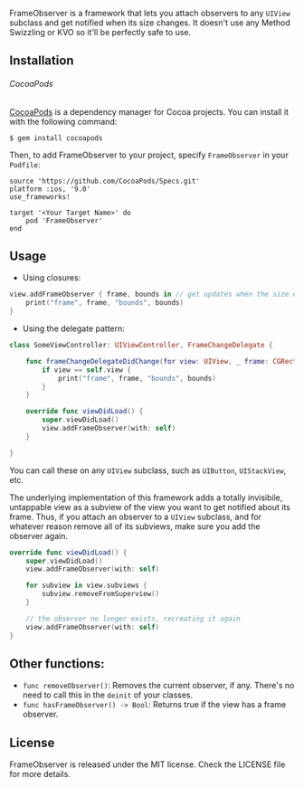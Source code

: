 FrameObserver is a framework that lets you attach observers to any `UIView` subclass and get notified when its size changes. It doesn't use any Method Swizzling or KVO so it'll be perfectly safe to use.

## Installation

###### CocoaPods

[CocoaPods](https://cocoapods.org) is a dependency manager for Cocoa projects. You can install it with the following command:
```
$ gem install cocoapods
```

Then, to add FrameObserver to your project, specify `FrameObserver` in your `Podfile`: 
```
source 'https://github.com/CocoaPods/Specs.git'
platform :ios, '9.0'
use_frameworks!

target '<Your Target Name>' do
    pod 'FrameObserver'
end
```


## Usage

- Using closures:
```swift
view.addFrameObserver { frame, bounds in // get updates when the size of view changes
    print("frame", frame, "bounds", bounds)
}
```

- Using the delegate pattern:
```swift
class SomeViewController: UIViewController, FrameChangeDelegate {

    func frameChangeDelegateDidChange(for view: UIView, _ frame: CGRect, _ bounds: CGRect) {
        if view == self.view {
            print("frame", frame, "bounds", bounds)
        }
    }

    override func viewDidLoad() {
        super.viewDidLoad()
        view.addFrameObserver(with: self)
    }

}
```

You can call these on any `UIView` subclass, such as `UIButton`, `UIStackView`, etc.

The underlying implementation of this framework adds a totally invisibile, untappable view as a subview of the view you want to get notified about its frame. Thus, if you attach an observer to a `UIView` subclass, and for whatever reason remove all of its subviews, make sure you add the observer again.
```swift
override func viewDidLoad() {
    super.viewDidLoad()
    view.addFrameObserver(with: self)

    for subview in view.subviews {
        subview.removeFromSuperview()
    }

    // the observer no longer exists, recreating it again
    view.addFrameObserver(with: self)
}

```

## Other functions: 
- `func removeObserver()`: Removes the current observer, if any. There's no need to call this in the `deinit` of your classes.
- `func hasFrameObserver() -> Bool`: Returns true if the view has a frame observer.


## License
FrameObserver is released under the MIT license. Check the LICENSE file for more details.
